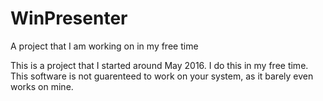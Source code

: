 # WinPresenter
A project that I am working on in my free time



This is a project that I started around May 2016. I do this in my free time. This software is not guarenteed to work on your system, as it barely even works on mine.
